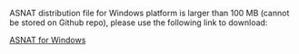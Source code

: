 ASNAT distribution file for Windows platform is larger than 100 MB (cannot be stored on Github repo), please use the following link to download:

[ASNAT for Windows](https://ofmpub.epa.gov/rsig/rsigserver?asnat/download/Windows/ASNAT.zip)
